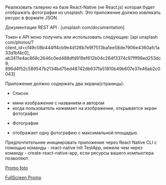 Реализовать галерею на базе React-Native (не React.js) которая будет отображать фотографии из unsplash. 
Это приложение должно извлекать ресурс в формате JSON.

Документация REST API :
[unsplash com/documentation]

Токен к API моно получить или использовать следующие:  [api unsplash com/photos/?client_id=cf49c08b444ff4cb9e4d126b7e9f7513ba1ee58de7906e4360afc1a33d1bf4c0],
ab3411e4ac868c2646c0ed488dfd919ef612b04c264f3374c97fff98ed253dc9,
896d4f52c589547b2134bd75ed48742db637fa51810b49b607e37e46ab2c0043]

Приложение должно содержать два экрана(страницы):
* Список
- мини изображение с названием и автором
- когда пользователь нажимает на изображение, открывается экран фотографии 
* Фотография
- отображает одну фотографию с максимальной площадью.

Предпочтительнее инициировать приложение через React Native CLI с помощью команды - react-native init TestApp, 
нежели чем через команду - create-react-native-app, если ресурсы вашего компьютера позволяют.

[Promo foto](https://prnt.sc/tmmo03)

[FullScreen Promo](https://prnt.sc/tmmp0j)